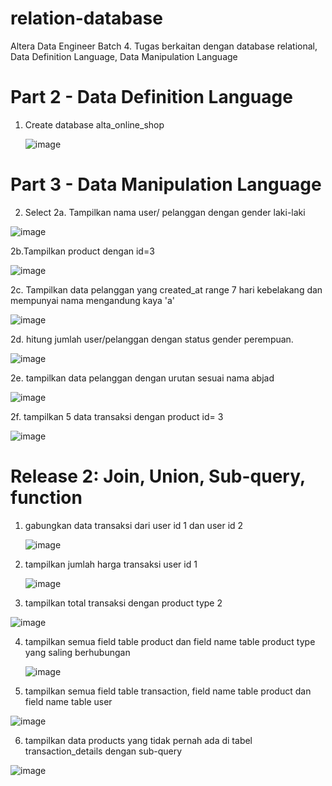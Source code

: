 # relation-database
Altera Data Engineer Batch 4. Tugas berkaitan dengan database relational, Data Definition Language, Data Manipulation Language

# Part 2 - Data Definition Language
1. Create database alta_online_shop

   ![image](https://github.com/farhanriyandi/relation-database/assets/67671418/fc0e153b-d193-47f7-a5fe-4cce064a966d)
 
# Part 3 - Data Manipulation Language

2. Select
2a. Tampilkan nama user/ pelanggan dengan gender laki-laki

![image](https://github.com/farhanriyandi/relation-database/assets/67671418/c368ccdb-09af-435f-a66b-f8c4c16f7bfc)

2b.Tampilkan product dengan id=3

![image](https://github.com/farhanriyandi/relation-database/assets/67671418/1b160816-fdf2-40ce-afa1-e6f140b9fb35)

2c. Tampilkan data pelanggan yang created_at range 7 hari kebelakang dan mempunyai nama mengandung kaya 'a'

![image](https://github.com/farhanriyandi/relation-database/assets/67671418/b30b2ec0-a0e6-443e-8cd1-1373650c9a2e)

2d. hitung jumlah user/pelanggan dengan status gender perempuan.

![image](https://github.com/farhanriyandi/relation-database/assets/67671418/d95d6fb3-1a56-4b2b-b8d7-57a34cd7dcb7)

2e. tampilkan data pelanggan dengan urutan sesuai nama abjad

![image](https://github.com/farhanriyandi/relation-database/assets/67671418/3010022f-d1ae-4eaa-8eb8-eca312e45937)

2f. tampilkan 5 data transaksi dengan product id= 3 

![image](https://github.com/farhanriyandi/relation-database/assets/67671418/06407c10-1251-4b8e-8a91-b7b3fee70984)


# Release 2: Join, Union, Sub-query, function
1. gabungkan data transaksi dari user id 1 dan user id 2

   ![image](https://github.com/farhanriyandi/relation-database/assets/67671418/55f8489b-2817-4511-a248-a12f64a346f6)

2. tampilkan jumlah harga transaksi user id 1

   ![image](https://github.com/farhanriyandi/relation-database/assets/67671418/a3980ad8-79f6-47db-a157-d266f4553847)

3. tampilkan total transaksi dengan product type 2
   
![image](https://github.com/farhanriyandi/relation-database/assets/67671418/77b9e5ee-381d-4fd6-9ea0-b25b4f22b296)

   
4. tampilkan semua field table product dan field name table product type yang saling berhubungan

   ![image](https://github.com/farhanriyandi/relation-database/assets/67671418/8e3aad0f-755e-498c-9bab-52c582cc21c3)
   
5.    tampilkan semua field table transaction, field name table product dan field name table user

![image](https://github.com/farhanriyandi/relation-database/assets/67671418/dfa236f9-8927-46e5-b1d5-fa92835294df)

6. tampilkan data products yang tidak pernah ada di tabel transaction_details dengan sub-query

![image](https://github.com/farhanriyandi/relation-database/assets/67671418/3771de2c-6593-4124-8697-db1ee6b41df5)
  










